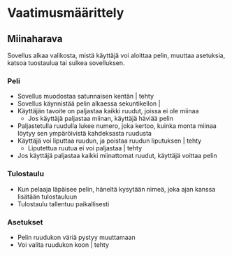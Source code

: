 # Vaatimusmäärittely

## Miinaharava

Sovellus alkaa valikosta, mistä käyttäjä voi aloittaa pelin, muuttaa asetuksia, katsoa tuostaulua tai sulkea sovelluksen.


### Peli

- Sovellus muodostaa satunnaisen kentän | tehty
- Sovellus käynnistää pelin alkaessa sekuntikellon |
- Käyttäjän tavoite on paljastaa kaikki ruudut, joissa ei ole miinaa
    - Jos käyttäjä paljastaa miinan, käyttäjä häviää pelin
- Paljastetulla ruudulla lukee numero, joka kertoo, kuinka monta miinaa löytyy sen ympäröivistä kahdeksasta ruudusta
- Käyttäjä voi liputtaa ruudun, ja poistaa ruudun liputuksen | tehty
    - Liputettua ruutua ei voi paljastaa | tehty
- Jos käyttäjä paljastaa kaikki miinattomat ruudut, käyttäjä voittaa pelin

### Tulostaulu

- Kun pelaaja läpäisee pelin, häneltä kysytään nimeä, joka ajan kanssa lisätään tulostauluun
- Tulostaulu tallentuu paikallisesti

### Asetukset

- Pelin ruudukon väriä pystyy muuttamaan
- Voi valita ruudukon koon | tehty


